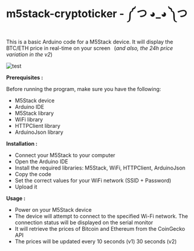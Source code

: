 # m5stack-cryptoticker - ༼ つ ◕_◕ ༽つ

This is a basic Arduino code for a M5Stack device.
It will display the BTC/ETH price in real-time on your screen⠀(*and also, the 24h price variation in the v2*)⠀


![test](https://github.com/frittna/Crypto_Coin_Ticker/assets/128156494/75fa61b8-2a4e-4ec6-8d28-a671bd996e5e)
⠀⠀⠀⠀⠀⠀⠀

**Prerequisites :**

Before running the program, make sure you have the following:

- M5Stack device
- Arduino IDE
- M5Stack library
- WiFi library
- HTTPClient library
- ArduinoJson library

**Installation :**

- Connect your M5Stack to your computer
- Open the Arduino IDE
- Install the required libraries: M5Stack, WiFi, HTTPClient, ArduinoJson
- Copy the code
- Set the correct values for your WiFi network (SSID + Password)
- Upload it

**Usage :**

- Power on your M5Stack device
- The device will attempt to connect to the specified Wi-Fi network. The connection status will be displayed on the serial monitor
- It will retrieve the prices of Bitcoin and Ethereum from the CoinGecko API
- The prices will be updated every 10 seconds (v1) 30 seconds (v2)
